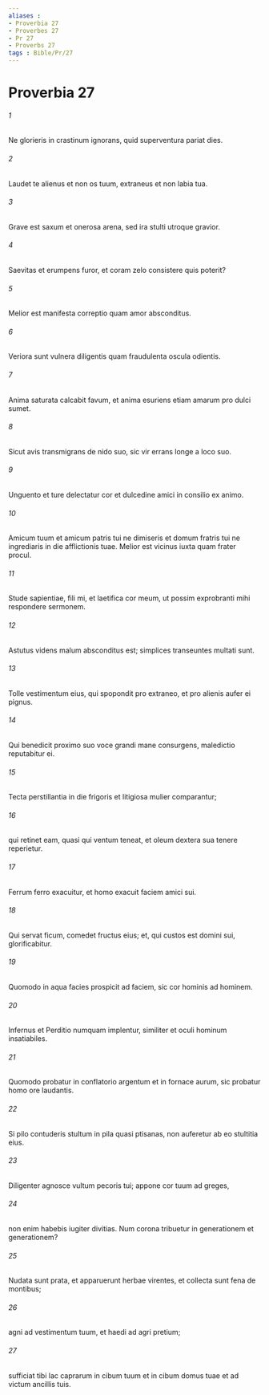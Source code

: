 ```yaml
---
aliases : 
- Proverbia 27
- Proverbes 27
- Pr 27
- Proverbs 27
tags : Bible/Pr/27
---
```


# Proverbia 27

###### 1
Ne glorieris in crastinum ignorans, quid superventura pariat dies.
###### 2
Laudet te alienus et non os tuum, extraneus et non labia tua.
###### 3
Grave est saxum et onerosa arena, sed ira stulti utroque gravior.
###### 4
Saevitas et erumpens furor, et coram zelo consistere quis poterit?
###### 5
Melior est manifesta correptio quam amor absconditus.
###### 6
Veriora sunt vulnera diligentis quam fraudulenta oscula odientis.
###### 7
Anima saturata calcabit favum, et anima esuriens etiam amarum pro dulci sumet.
###### 8
Sicut avis transmigrans de nido suo, sic vir errans longe a loco suo.
###### 9
Unguento et ture delectatur cor et dulcedine amici in consilio ex animo.
###### 10
Amicum tuum et amicum patris tui ne dimiseris et domum fratris tui ne ingrediaris in die afflictionis tuae. Melior est vicinus iuxta quam frater procul.
###### 11
Stude sapientiae, fili mi, et laetifica cor meum, ut possim exprobranti mihi respondere sermonem.
###### 12
Astutus videns malum absconditus est; simplices transeuntes multati sunt.
###### 13
Tolle vestimentum eius, qui spopondit pro extraneo, et pro alienis aufer ei pignus.
###### 14
Qui benedicit proximo suo voce grandi mane consurgens, maledictio reputabitur ei.
###### 15
Tecta perstillantia in die frigoris et litigiosa mulier comparantur;
###### 16
qui retinet eam, quasi qui ventum teneat, et oleum dextera sua tenere reperietur.
###### 17
Ferrum ferro exacuitur, et homo exacuit faciem amici sui.
###### 18
Qui servat ficum, comedet fructus eius; et, qui custos est domini sui, glorificabitur.
###### 19
Quomodo in aqua facies prospicit ad faciem, sic cor hominis ad hominem.
###### 20
Infernus et Perditio numquam implentur, similiter et oculi hominum insatiabiles.
###### 21
Quomodo probatur in conflatorio argentum et in fornace aurum, sic probatur homo ore laudantis.
###### 22
Si pilo contuderis stultum in pila quasi ptisanas, non auferetur ab eo stultitia eius.
###### 23
Diligenter agnosce vultum pecoris tui; appone cor tuum ad greges,
###### 24
non enim habebis iugiter divitias. Num corona tribuetur in generationem et generationem?
###### 25
Nudata sunt prata, et apparuerunt herbae virentes, et collecta sunt fena de montibus;
###### 26
agni ad vestimentum tuum, et haedi ad agri pretium;
###### 27
sufficiat tibi lac caprarum in cibum tuum et in cibum domus tuae et ad victum ancillis tuis.
